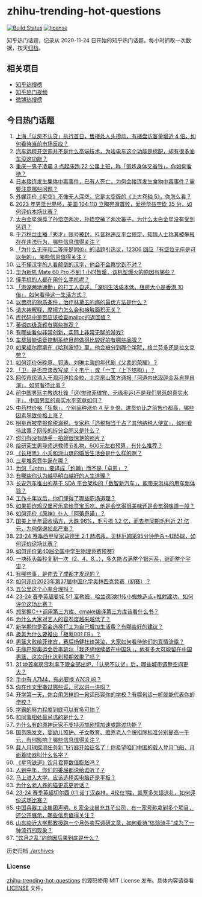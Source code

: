 # zhihu-trending-hot-questions

[![Build Status](https://github.com/justjavac/zhihu-trending-hot-questions/workflows/ci/badge.svg?branch=master)](https://github.com/justjavac/zhihu-trending-hot-questions/actions)
[![license](https://img.shields.io/github/license/justjavac/zhihu-trending-hot-questions)](https://github.com/justjavac/zhihu-trending-hot-questions/blob/master/LICENSE)

知乎热门话题，记录从 2020-11-24
日开始的知乎热门话题。每小时抓取一次数据，按天[归档](./archives)。

## 相关项目

- [知乎热搜榜](https://github.com/justjavac/zhihu-trending-top-search)
- [知乎热门视频](https://github.com/justjavac/zhihu-trending-hot-video)
- [微博热搜榜](https://github.com/justjavac/weibo-trending-hot-search)

## 今日热门话题

<!-- BEGIN -->
<!-- 最后更新时间 Mon Sep 04 2023 07:09:46 GMT+0800 (China Standard Time) -->

1. [上海「认房不认贷」执行首日，售楼处人头攒动，有楼盘访客量增近 4 倍，如何看待当前市场反应？](https://www.zhihu.com/question/620366189)
1. [汽车远程开空调并不是什么高端技术，为啥电车这个功能是标配，却有很多油车没这功能？](https://www.zhihu.com/question/619368355)
1. [重庆一男子凌晨 3 点起床跑 22 公里上班，称「锻炼身体又省钱」，你如何看待？](https://www.zhihu.com/question/620160400)
1. [日本接连发生集体中毒事件，已有人死亡，为何会接连发生食物中毒事件？需要注意哪些问题？](https://www.zhihu.com/question/620273349)
1. [外媒评价《星空》不像无人深空，它是太空版的《上古卷轴 5》，你怎么看？](https://www.zhihu.com/question/620155826)
1. [2023 年男篮世界杯，美国 104:110 立陶宛遭首败，爱德华兹空砍 35 分，如何评价本场比赛？](https://www.zhihu.com/question/620407678)
1. [太白金星保荐了孙悟空两次，孙悟空捅了两次篓子，为什么太白金星没有受到惩罚？](https://www.zhihu.com/question/614644100)
1. [千万粉丝主播「秀才」账号被封，抖音称违反平台规定，知情人士称其被举报存在违法行为，哪些信息值得关注？](https://www.zhihu.com/question/620299876)
1. [「为什么无座和二等座是同价」的话题引热议，12306 回应「有空位无座是可以坐的」，哪些信息值得关注？](https://www.zhihu.com/question/620387615)
1. [让不懂汉字的人看颠倒的汉字，他会不会察觉到不对？](https://www.zhihu.com/question/619984375)
1. [华为新机 Mate 60 Pro 不到 1 小时售罄，该机型爆火的原因有哪些？](https://www.zhihu.com/question/619687672)
1. [懂手机的人都在用什么手机呢？](https://www.zhihu.com/question/616044891)
1. [「港深两地通勤」的打工人自述，「深圳生活成本低、租房大小是香港 10 倍」，如何看待这一生活方式？](https://www.zhihu.com/question/620382751)
1. [以贾府的物质条件，治疗林黛玉的病的最优方法是什么？](https://www.zhihu.com/question/620002692)
1. [请大神解释，摩擦力怎么会和接触面积无关？](https://www.zhihu.com/question/606403231)
1. [库代码中是否应该检查malloc的返回值？](https://www.zhihu.com/question/265023816)
1. [英语四级真题有哪些推荐？](https://www.zhihu.com/question/471917547)
1. [有哪些看似非常创新，实际上非常无聊的游戏?](https://www.zhihu.com/question/614860178)
1. [车载智能语音控制系统目前做得比较好的有哪些品牌？](https://www.zhihu.com/question/308201447)
1. [如果福尔摩斯在《哈利波特》里，他会被分到哪个学院，格兰芬多还是拉文克劳？](https://www.zhihu.com/question/608924099)
1. [如何评价张晚意、郭涛、刘琳主演的年代剧《父辈的荣耀》？](https://www.zhihu.com/question/619383782)
1. [「卫」是否应该改写成「彳韦亍」或「宀工（上下结构）」？](https://www.zhihu.com/question/620143158)
1. [网传市民涌入干涸河道捡金粒，北京房山警方通报「河道内出现碎金系自导自演」，如何看待此事？](https://www.zhihu.com/question/620366197)
1. [前中国男篮主教练杜锋「这(惨败菲律宾、无缘奥运)不是我们男篮的真实水平」，中国男篮的真实水平究竟如何？](https://www.zhihu.com/question/620302668)
1. [中药材价格「狂飙」，个别品种涨价 4 至 9 倍，进货价比之前售价都高，哪些因素导致价格上涨？](https://www.zhihu.com/question/620355431)
1. [明星再被举报偷税漏税，专家称「逃税相当于占了其他纳税人便宜」，如何看待此事？网传的拆分合同又是什么？](https://www.zhihu.com/question/620292616)
1. [你们有没有随手一拍就很惊艳的照片？](https://www.zhihu.com/question/597187285)
1. [给研究生男导师送教师节礼物，600元左右预算，有什么推荐？](https://www.zhihu.com/question/50175023)
1. [《长相思》小夭和涂山璟的婚后生活会是什么样的啊？](https://www.zhihu.com/question/619986686)
1. [三星堆究竟牛逼在哪？](https://www.zhihu.com/question/486028503)
1. [为何「John」要译成「约翰」而不是「卓恩」？](https://www.zhihu.com/question/19562087)
1. [有哪些你认为越早明白越好的人生道理？](https://www.zhihu.com/question/54244634)
1. [长安汽车推出的基于 SDA 平台架构的「数智新汽车」，能带来怎样的用车新体验？](https://www.zhihu.com/question/620171513)
1. [工作十年以后，你们懂得了哪些职场道理？](https://www.zhihu.com/question/617801750)
1. [如果把炸鸡汉堡可乐拿给贾宝玉吃，他是会觉得很美味还是会觉得味道一般？](https://www.zhihu.com/question/620184481)
1. [如何评价《原神》仆人「阿蕾奇诺」？](https://www.zhihu.com/question/619652143)
1. [国美上半年营收塌方，大跌 96%，毛亏损 1.2 亿，而去年同期毛利近 21 亿元，为何倒退如此严重？](https://www.zhihu.com/question/620281589)
1. [23-24 赛季西甲皇家马德里 2:1 赫塔菲，贝林厄姆第95分钟绝杀+4场5球，如何评价这场比赛？](https://www.zhihu.com/question/620303370)
1. [如何评价第40届全国中学生物理竞赛预赛?](https://www.zhihu.com/question/620253727)
1. [一块砖头每秒复制一次（2、4、8…），多久能占满整个银河系，继而整个宇宙？](https://www.zhihu.com/question/51021740)
1. [有哪些事，是你去了成都才发现的？](https://www.zhihu.com/question/429246418)
1. [如何评价2023年第37届中国化学奥林匹克竞赛（初赛）？](https://www.zhihu.com/question/619970425)
1. [五公里这个心率合理吗？](https://www.zhihu.com/question/596243905)
1. [23-24 赛季英超曼城 5:1 富勒姆，哈兰德3射1传小蜘蛛造点+推射建功，如何评价这场比赛？](https://www.zhihu.com/question/620302115)
1. [想掌握C++调用第三方库、cmake编译第三方库该看什么书？](https://www.zhihu.com/question/612613266)
1. [为什么大家对艺人的容忍度越来越低了？](https://www.zhihu.com/question/620246302)
1. [新学期你是否会选择打工为自己增加生活费？有哪些好的建议？](https://www.zhihu.com/question/620019842)
1. [极氪为什么要推出「极氪001 FR」？](https://www.zhihu.com/question/620189975)
1. [男篮大败给菲律宾，赛后杨健杜锋哭泣，大家如何看待他们的真情流露？](https://www.zhihu.com/question/620307473)
1. [无缘巴黎奥运会后李凯尔「我还想继续留在中国队」，他有多大可能留在中国男篮，这次归化达到预期效果了吗？](https://www.zhihu.com/question/620303341)
1. [31 地首套房贷利率下限全部出炉，「认房不认贷」后，哪些城市调整空间更大？](https://www.zhihu.com/question/620380640)
1. [手中有 A7M4，有必要换 A7CR 吗？](https://www.zhihu.com/question/619752640)
1. [你在作文里撒过哪些谎，可以讲一讲吗？](https://www.zhihu.com/question/579124700)
1. [开学第一天，你会用怎样的一句话形容你的学校？有哪句话一听就能代表你的学校？](https://www.zhihu.com/question/619684217)
1. [学霸的努力程度到底可以有多可怕？](https://www.zhihu.com/question/328770692)
1. [和同事相处最忌讳的是什么？](https://www.zhihu.com/question/294492493)
1. [为什么有的原神玩家不支持添加剧情加速或跳过功能？](https://www.zhihu.com/question/620203244)
1. [国务院发文，婴幼儿照护、子女教育、赡养老人个税扣除标准分别提高一千元，有何影响？哪些信息值得关注？](https://www.zhihu.com/question/620011078)
1. [载人月球探测任务新飞行器开始征名了！你希望咱们中国的载人登月飞船、月面着陆器叫什么名字？](https://www.zhihu.com/question/620007629)
1. [《星穹铁道》饮月君算数值膨胀吗？](https://www.zhihu.com/question/620305162)
1. [人到中年，你们的委屈都说给谁听了？](https://www.zhihu.com/question/619837847)
1. [马上进入大学，应该选择买电脑还是平板？](https://www.zhihu.com/question/619476936)
1. [为什么老人养的猫更乖更听话？](https://www.zhihu.com/question/536877898)
1. [23-24 赛季英超切尔西 0:1 诺丁汉森林，4轮仅1胜，凯塞多失误送礼，如何评价这场比赛？](https://www.zhihu.com/question/620302107)
1. [中国兵器工业集团声明，6 家企业冒充其子公司，有一家号称拿到多个项目，还公开展示，哪些信息值得关注？](https://www.zhihu.com/question/620270399)
1. [山东临沂大学邢教授跑一个月外卖写调研文章，如何看待“体验骑手”成为了一种流行的现象？](https://www.zhihu.com/question/620188761)
1. [“饮月之乱”的前因后果到底是什么？](https://www.zhihu.com/question/619880546)

<!-- END -->

历史归档 [./archives](./archives)

### License

[zhihu-trending-hot-questions](https://github.com/justjavac/zhihu-trending-hot-questions)
的源码使用 MIT License 发布。具体内容请查看 [LICENSE](./LICENSE) 文件。
